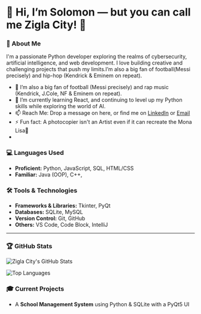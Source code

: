 # 👋  Hi, I’m Solomon — but you can call me Zigla City! 👑

### 🚀 About Me
I'm a passionate Python developer exploring the realms of cybersecurity, artificial intelligence, and web development. I love building creative and challenging projects that push my limits.I’m also a big fan of football(Messi precisely) and hip-hop (Kendrick & Eminem on repeat).
- 👀 I’m also a big fan of football (Messi precisely) and rap music (Kendrick, J.Cole, NF & Eminem on repeat).
- 🌱 I’m currently learning React, and continuing to level up my Python skills while exploring the world of AI.
- 📫 Reach Me: Drop a message on here, or find me on [LinkedIn](https://www.linkedin.com/in/ziglacity) or [Email](mailto:ziglacity@gmail.com)
- ⚡ Fun fact: A photocopier isn't an Artist even if it can recreate the Mona Lisa🎯
- 
### 💻 Languages Used
- **Proficient:** Python, JavaScript, SQL, HTML/CSS
- **Familiar:** Java (OOP), C++,

### 🛠️ Tools & Technologies
- **Frameworks & Libraries:** Tkinter, PyQt
- **Databases:** SQLite, MySQL
- **Version Control:** Git, GitHub
- **Others:** VS Code, Code Block, IntelliJ

---

### 🏆 GitHub Stats

![Zigla City's GitHub Stats](https://github-readme-stats.vercel.app/api?username=ZiglaCity&show_icons=true&theme=radical)

![Top Languages](https://github-readme-stats.vercel.app/api/top-langs/?username=ZiglaCity&layout=compact&theme=radical)


### 🎓 Current Projects
- A **School Management System** using Python & SQLite with a PyQt5 UI



<!---
ZiglaCity/ZiglaCity is a ✨ special ✨ repository because its `README.md` (this file) appears on your GitHub profile.
You can click the Preview link to take a look at your changes.
--->
